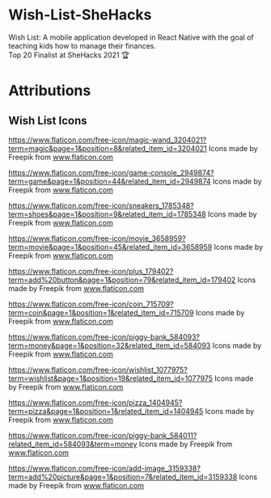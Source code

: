 # Wish-List-SheHacks
Wish List: A mobile application developed in React Native with the goal of teaching kids how to manage their finances.<br/> 
Top 20 Finalist at SheHacks 2021 🏆
# Attributions
Wish List Icons
--------------
https://www.flaticon.com/free-icon/magic-wand_3204021?term=magic&page=1&position=8&related_item_id=3204021
Icons made by Freepik from www.flaticon.com

https://www.flaticon.com/free-icon/game-console_2949874?term=game&page=1&position=44&related_item_id=2949874
Icons made by Freepik from www.flaticon.com

https://www.flaticon.com/free-icon/sneakers_1785348?term=shoes&page=1&position=9&related_item_id=1785348
Icons made by Freepik from www.flaticon.com

https://www.flaticon.com/free-icon/movie_3658959?term=movie&page=1&position=45&related_item_id=3658959
Icons made by Freepik from www.flaticon.com

https://www.flaticon.com/free-icon/plus_179402?term=add%20button&page=1&position=79&related_item_id=179402
Icons made by Freepik from www.flaticon.com

https://www.flaticon.com/free-icon/coin_715709?term=coin&page=1&position=1&related_item_id=715709
Icons made by Freepik from www.flaticon.com

https://www.flaticon.com/free-icon/piggy-bank_584093?term=money&page=1&position=32&related_item_id=584093
Icons made by Freepik from www.flaticon.com

https://www.flaticon.com/free-icon/wishlist_1077975?term=wishlist&page=1&position=19&related_item_id=1077975
Icons made by Freepik from www.flaticon.com

https://www.flaticon.com/free-icon/pizza_1404945?term=pizza&page=1&position=1&related_item_id=1404945
Icons made by Freepik from www.flaticon.com

https://www.flaticon.com/free-icon/piggy-bank_584011?related_item_id=584093&term=money
Icons made by Freepik from www.flaticon.com

https://www.flaticon.com/free-icon/add-image_3159338?term=add%20picture&page=1&position=7&related_item_id=3159338
Icons made by Freepik from www.flaticon.com
